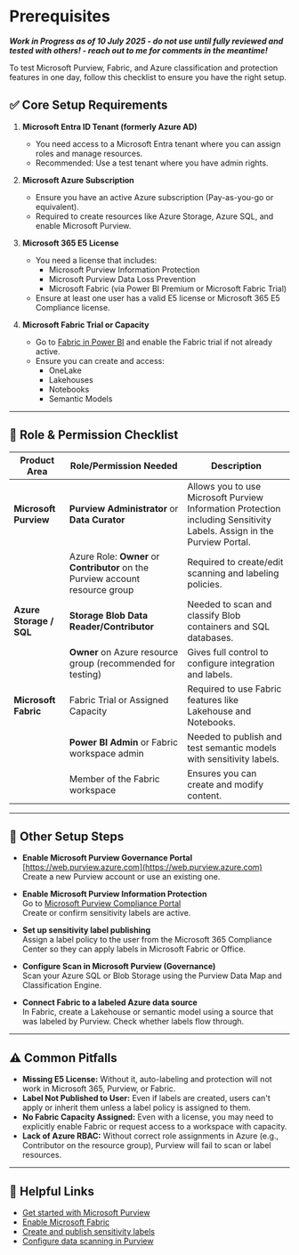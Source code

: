 # Prerequisites 

_**Work in Progress as of 10 July 2025 - do not use until fully reviewed and tested with others! - reach out to me for comments in the meantime!**_

To test Microsoft Purview, Fabric, and Azure classification and protection features in one day, follow this checklist to ensure you have the right setup.

## ✅ Core Setup Requirements

1. **Microsoft Entra ID Tenant (formerly Azure AD)**
   - You need access to a Microsoft Entra tenant where you can assign roles and manage resources.
   - Recommended: Use a test tenant where you have admin rights.

2. **Microsoft Azure Subscription**
   - Ensure you have an active Azure subscription (Pay-as-you-go or equivalent).
   - Required to create resources like Azure Storage, Azure SQL, and enable Microsoft Purview.

3. **Microsoft 365 E5 License**
   - You need a license that includes:
     - Microsoft Purview Information Protection
     - Microsoft Purview Data Loss Prevention
     - Microsoft Fabric (via Power BI Premium or Microsoft Fabric Trial)
   - Ensure at least one user has a valid E5 license or Microsoft 365 E5 Compliance license.

4. **Microsoft Fabric Trial or Capacity**
   - Go to [Fabric in Power BI](https://app.fabric.microsoft.com/) and enable the Fabric trial if not already active.
   - Ensure you can create and access:
     - OneLake
     - Lakehouses
     - Notebooks
     - Semantic Models

---

## 🔐 Role & Permission Checklist

| Product Area       | Role/Permission Needed                         | Description |
|--------------------|--------------------------------------------------|-------------|
| **Microsoft Purview** | **Purview Administrator** or **Data Curator** | Allows you to use Microsoft Purview Information Protection including Sensitivity Labels. Assign in the Purview Portal. |
|                    | Azure Role: **Owner** or **Contributor** on the Purview account resource group | Required to create/edit scanning and labeling policies. |
| **Azure Storage / SQL** | **Storage Blob Data Reader/Contributor** | Needed to scan and classify Blob containers and SQL databases. |
|                    | **Owner** on Azure resource group (recommended for testing) | Gives full control to configure integration and labels. |
| **Microsoft Fabric** | Fabric Trial or Assigned Capacity | Required to use Fabric features like Lakehouse and Notebooks. |
|                    | **Power BI Admin** or Fabric workspace admin | Needed to publish and test semantic models with sensitivity labels. |
|                    | Member of the Fabric workspace | Ensures you can create and modify content. |

---

## 🔄 Other Setup Steps

- **Enable Microsoft Purview Governance Portal**  
  [https://web.purview.azure.com](https://web.purview.azure.com)  
  Create a new Purview account or use an existing one.

- **Enable Microsoft Purview Information Protection**  
  Go to [Microsoft Purview Compliance Portal](https://compliance.microsoft.com/)  
  Create or confirm sensitivity labels are active.

- **Set up sensitivity label publishing**  
  Assign a label policy to the user from the Microsoft 365 Compliance Center so they can apply labels in Microsoft Fabric or Office.

- **Configure Scan in Microsoft Purview (Governance)**  
  Scan your Azure SQL or Blob Storage using the Purview Data Map and Classification Engine.

- **Connect Fabric to a labeled Azure data source**  
  In Fabric, create a Lakehouse or semantic model using a source that was labeled by Purview. Check whether labels flow through.

---

## ⚠️ Common Pitfalls

- **Missing E5 License:** Without it, auto-labeling and protection will not work in Microsoft 365, Purview, or Fabric.
- **Label Not Published to User:** Even if labels are created, users can't apply or inherit them unless a label policy is assigned to them.
- **No Fabric Capacity Assigned:** Even with a license, you may need to explicitly enable Fabric or request access to a workspace with capacity.
- **Lack of Azure RBAC:** Without correct role assignments in Azure (e.g., Contributor on the resource group), Purview will fail to scan or label resources.

---

## 🔗 Helpful Links

- [Get started with Microsoft Purview](https://learn.microsoft.com/en-us/azure/purview/)
- [Enable Microsoft Fabric](https://learn.microsoft.com/en-us/fabric/get-started/fabric-trial)
- [Create and publish sensitivity labels](https://learn.microsoft.com/en-us/microsoft-365/compliance/sensitivity-labels)
- [Configure data scanning in Purview](https://learn.microsoft.com/en-us/azure/purview/register-scan-azure-data-source)
